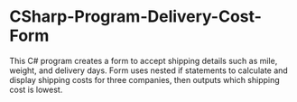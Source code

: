 # CSharp-Program-Delivery-Cost-Form
This C# program creates a form to accept shipping details such as mile, weight, and delivery days. Form uses nested if statements to calculate and display shipping costs for three companies, then outputs which shipping cost is lowest.
